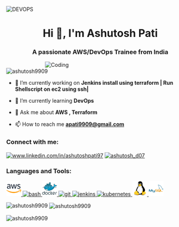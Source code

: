 ![DEVOPS](https://user-images.githubusercontent.com/104639044/224251521-306e3f33-d48b-486e-8941-035d37a7fae3.gif)
<h1 align="center">Hi 👋, I'm Ashutosh Pati</h1>
<h3 align="center">A passionate AWS/DevOps Trainee from India</h3>
<img align="right" alt="Coding" width="400" src="https://miro.medium.com/v2/resize:fit:1400/1*2-b5UkCIf7iF0eCTc-DFeQ.gif">


<p align="left"> <img src="https://komarev.com/ghpvc/?username=ashutosh9909&label=Profile%20views&color=0e75b6&style=flat" alt="ashutosh9909" /> </p>

- 🔭 I’m currently working on **Jenkins install using terraform | Run Shellscript on ec2 using ssh|**

- 🌱 I’m currently learning **DevOps**

- 💬 Ask me about **AWS , Terraform**

- 📫 How to reach me **apati9909@gmail.com**

<h3 align="left">Connect with me:</h3>
<p align="left">
<a href="https://www.linkedin.com/in/ashutoshpati97" target="blank"><img align="center" src="https://raw.githubusercontent.com/rahuldkjain/github-profile-readme-generator/master/src/images/icons/Social/linked-in-alt.svg" alt="www.linkedin.com/in/ashutoshpati97" height="30" width="40" /></a>
<a href="https://instagram.com/ashutosh_pati07" target="blank"><img align="center" src="https://raw.githubusercontent.com/rahuldkjain/github-profile-readme-generator/master/src/images/icons/Social/instagram.svg" alt="ashutosh_d07" height="30" width="40" /></a>
</p>

<h3 align="left">Languages and Tools:</h3>
<p align="left"> <a href="https://aws.amazon.com" target="_blank" rel="noreferrer"> <img src="https://raw.githubusercontent.com/devicons/devicon/master/icons/amazonwebservices/amazonwebservices-original-wordmark.svg" alt="aws" width="40" height="40"/> </a> <a href="https://www.gnu.org/software/bash/" target="_blank" rel="noreferrer"> <img src="https://www.vectorlogo.zone/logos/gnu_bash/gnu_bash-icon.svg" alt="bash" width="40" height="40"/> </a> <a href="https://www.docker.com/" target="_blank" rel="noreferrer"> <img src="https://raw.githubusercontent.com/devicons/devicon/master/icons/docker/docker-original-wordmark.svg" alt="docker" width="40" height="40"/> </a> <a href="https://git-scm.com/" target="_blank" rel="noreferrer"> <img src="https://www.vectorlogo.zone/logos/git-scm/git-scm-icon.svg" alt="git" width="40" height="40"/> </a> <a href="https://www.jenkins.io" target="_blank" rel="noreferrer"> <img src="https://www.vectorlogo.zone/logos/jenkins/jenkins-icon.svg" alt="jenkins" width="40" height="40"/> </a> <a href="https://kubernetes.io" target="_blank" rel="noreferrer"> <img src="https://www.vectorlogo.zone/logos/kubernetes/kubernetes-icon.svg" alt="kubernetes" width="40" height="40"/> </a> <a href="https://www.linux.org/" target="_blank" rel="noreferrer"> <img src="https://raw.githubusercontent.com/devicons/devicon/master/icons/linux/linux-original.svg" alt="linux" width="40" height="40"/> </a> <a href="https://www.mysql.com/" target="_blank" rel="noreferrer"> <img src="https://raw.githubusercontent.com/devicons/devicon/master/icons/mysql/mysql-original-wordmark.svg" alt="mysql" width="40" height="40"/> </a> </p>

<p><img align="left" src="https://github-readme-stats.vercel.app/api/top-langs?username=ashutosh9909&show_icons=true&locale=en&layout=compact" alt="ashutosh9909" /></p>

<p>&nbsp;<img align="center" src="https://github-readme-stats.vercel.app/api?username=ashutosh9909&show_icons=true&locale=en" alt="ashutosh9909" /></p>

<p><img align="center" src="https://github-readme-streak-stats.herokuapp.com/?user=ashutosh9909&" alt="ashutosh9909" /></p>

